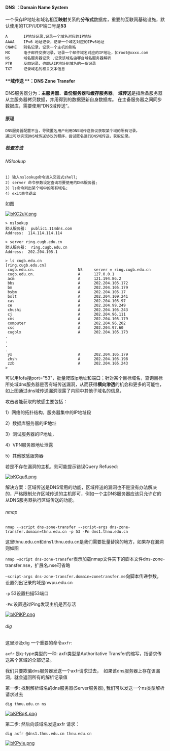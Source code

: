 #### **DNS** ：Domain Name System

一个保存IP地址和域名相互**映射**关系的**分布式**数据库，重要的互联网基础设施，默认使用的TCP/UDP端口号是**53**

~~~
A       IP地址记录,记录一个域名对应的IP地址
AAAA    IPv6 地址记录，记录一个域名对应的IPv6地址
CNAME   别名记录，记录一个主机的别名 
MX      电子邮件交换记录，记录一个邮件域名对应的IP地址，如root@xxxx.com
NS      域名服务器记录 ,记录该域名由哪台域名服务器解析
PTR     反向记录，也即从IP地址到域名的一条记录
TXT     记录域名的相关文本信息
~~~



#### **域传送 **：DNS Zone Transfer

DNS服务器分为：**主服务器**、**备份服务器**和**缓存服务器**。
**域传送**是指后备服务器从主服务器拷贝数据，并用得到的数据更新自身数据库。
在主备服务器之间同步数据库，需要使用“DNS域传送”。

#### 原理

~~~
DNS服务器配置不当，导致匿名用户利用DNS域传送协议获取某个域的所有记录。
通过可以实现DNS域传送协议的程序，尝试匿名进行DNS域传送，获取记录。
~~~

##### 检查方法

###### NSlookup

~~~
1) 输入nslookup命令进入交互式shell;
2) server 命令参数设定查询将要使用的DNS服务器;
3) ls命令列出某个域中的所有域名;
4) exit命令退出
~~~

如图

[![bKC2uV.png](https://s4.ax1x.com/2022/02/28/bKC2uV.png)](https://imgtu.com/i/bKC2uV)

~~~
> nslookup
默认服务器:  public1.114dns.com
Address:  114.114.114.114

> server ring.cugb.edu.cn
默认服务器:  ring.cugb.edu.cn
Address:  202.204.105.1

> ls cugb.edu.cn
[ring.cugb.edu.cn]
 cugb.edu.cn.                   NS     server = ring.cugb.edu.cn
 cugb.edu.cn.                   A      127.0.0.1
 acm                            A      121.194.86.2
 bbs                            A      202.204.105.172
 bm                             A      202.204.105.179
 bsbm                           A      202.204.105.17
 bslt                           A      202.204.109.241
 cas                            A      202.204.105.97
 ce                             A      202.204.99.249
 chushi                         A      202.204.105.243
 cj                             A      202.204.96.111
 cms                            A      202.204.105.179
 computer                       A      202.204.96.202
 csc                            A      202.204.97.60
 cugblx                         A      202.204.105.173
.
.
.
.
 yx                             A      202.204.105.179
 zhsh                           A      202.204.105.198
 zzb                            A      202.204.105.243
>
~~~

可以用fofa搜port="53"，批量爬取ip地址和端口；针对某个目标域名，查询目标所处域dns服务器是否有域传送漏洞，从而获得**横向渗透**的机会和更多的可能性，如上图通过dns域传送漏洞泄露了内网中其他子域名的信息，

攻击者能获取的敏感主要包括：

1）网络的拓扑结构，服务器集中的IP地址段

2）数据库服务器的IP地址

3）测试服务器的IP地址，

4）VPN服务器地址泄露

5）其他敏感服务器

若是不存在漏洞的主机，则可能提示错误Query Refused:

[![bKCqu6.png](https://s4.ax1x.com/2022/02/28/bKCqu6.png)](https://imgtu.com/i/bKCqu6)



解决方案：区域传送是DNS常用的功能，区域传送的漏洞也不是没有办法解决的，严格限制允许区域传送的主机即可，例如一个主DNS服务器应该只允许它的从DNS服务器执行区域传送的功能。

###### nmap

```
nmap --script dns-zone-transfer --script-args dns-zone-transfer.domain=thnu.edu.cn -p 53 -Pn dns1.thnu.edu.cn
```

这里thnu.edu.cn和dns1.thnu.edu.cn是我们需要批量替换的地方，如果存在漏洞则如图

`nmap –script dns-zone-transfer`表示加载nmap文件夹下的脚本文件dns-zone-transfer.nse，扩展名.nse可省略

`–script-args dns-zone-transfer.domain=zonetransfer.me`向脚本传递参数，设置列出记录的域是nwpu.edu.cn

`-p` 53设置扫描53端口

`-Pn`:设置通过Ping发现主机是否存活

[![bKPiKP.png](https://s4.ax1x.com/2022/02/28/bKPiKP.png)](https://imgtu.com/i/bKPiKP)

###### dig

这里涉及dig 一个重要的命令`axfr`:

`axfr` 是q-type类型的一种: axfr类型是Authoritative Transfer的缩写，指请求传送某个区域的全部记录。

我们只要欺骗dns服务器发送一个axfr请求过去，　如果该dns服务器上存在该漏洞，就会返回所有的解析记录值

第一步: 找到解析域名的dns服务器(Server服务器), 我们可以发送一个ns类型解析请求过去

`dig thnu.edu.cn ns`

[![bKPBqK.png](https://s4.ax1x.com/2022/02/28/bKPBqK.png)](https://imgtu.com/i/bKPBqK)

第二步: 然后向该域名发送axfr 请求：

`dig axfr @dns1.thnu.edu.cn thnu.edu.cn`

[![bKPyIe.png](https://s4.ax1x.com/2022/02/28/bKPyIe.png)](https://imgtu.com/i/bKPyIe)